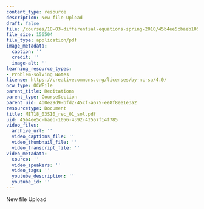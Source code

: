 ```yaml
---
content_type: resource
description: New file Upload
draft: false
file: /courses/18-03-differential-equations-spring-2010/45b4ee5cbaeb1056439243557f14f785_MIT18_03S10_rec_01_sol.pdf
file_size: 156504
file_type: application/pdf
image_metadata:
  caption: ''
  credit: ''
  image-alt: ''
learning_resource_types:
- Problem-solving Notes
license: https://creativecommons.org/licenses/by-nc-sa/4.0/
ocw_type: OCWFile
parent_title: Recitations
parent_type: CourseSection
parent_uid: 4b0e29d9-bfd2-45cf-a675-ee8f8ee1e3a2
resourcetype: Document
title: MIT18_03S10_rec_01_sol.pdf
uid: 45b4ee5c-baeb-1056-4392-43557f14f785
video_files:
  archive_url: ''
  video_captions_file: ''
  video_thumbnail_file: ''
  video_transcript_file: ''
video_metadata:
  source: ''
  video_speakers: ''
  video_tags: ''
  youtube_description: ''
  youtube_id: ''
---
```

New file Upload